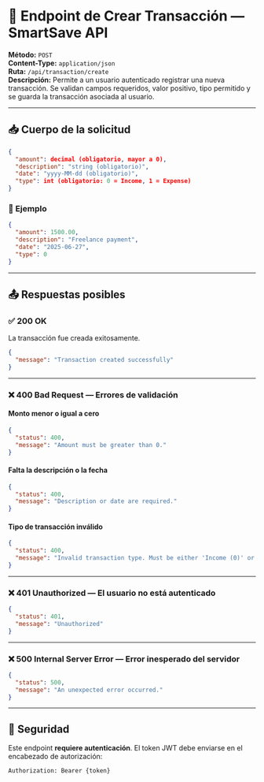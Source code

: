 # 📘 Endpoint de Crear Transacción — SmartSave API

**Método:** `POST`  
**Content-Type:** `application/json`  
**Ruta:** `/api/transaction/create`  
**Descripción:** Permite a un usuario autenticado registrar una nueva transacción. Se validan campos requeridos, valor positivo, tipo permitido y se guarda la transacción asociada al usuario.

---

## 📥 Cuerpo de la solicitud

```json
{
  "amount": decimal (obligatorio, mayor a 0),
  "description": "string (obligatorio)",
  "date": "yyyy-MM-dd (obligatorio)",
  "type": int (obligatorio: 0 = Income, 1 = Expense)
}
```

### 📄 Ejemplo

```json
{
  "amount": 1500.00,
  "description": "Freelance payment",
  "date": "2025-06-27",
  "type": 0
}
```

---

## 📤 Respuestas posibles

### ✅ 200 OK  
La transacción fue creada exitosamente.

```json
{
  "message": "Transaction created successfully"
}
```

---

### ❌ 400 Bad Request — Errores de validación

#### Monto menor o igual a cero

```json
{
  "status": 400,
  "message": "Amount must be greater than 0."
}
```

#### Falta la descripción o la fecha

```json
{
  "status": 400,
  "message": "Description or date are required."
}
```

#### Tipo de transacción inválido

```json
{
  "status": 400,
  "message": "Invalid transaction type. Must be either 'Income (0)' or 'Expense (1)'."
}
```

---

### ❌ 401 Unauthorized — El usuario no está autenticado

```json
{
  "status": 401,
  "message": "Unauthorized"
}
```

---

### ❌ 500 Internal Server Error — Error inesperado del servidor

```json
{
  "status": 500,
  "message": "An unexpected error occurred."
}
```

---

## 🔐 Seguridad

Este endpoint **requiere autenticación**. El token JWT debe enviarse en el encabezado de autorización:

```
Authorization: Bearer {token}
```
